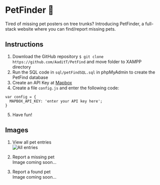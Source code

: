 # PetFinder 🐶
Tired of missing pet posters on tree trunks? Introducing PetFinder, a full-stack website where you can find/report missing pets.

## Instructions

1. Download the GitHub repository `$ git clone https://github.com/AaditT/PetFind` and move folder to XAMPP directory
2. Run the SQL code in `sql/petFindSQL.sql` in phpMyAdmin to create the PetFind database
3. Create an API Key at [Mapbox](https://www.mapbox.com/)
4. Create a file `config.js` and enter the following code:
```
var config = {
  MAPBOX_API_KEY: 'enter your API key here';
}
```
5. Have fun!

## Images

1. View all pet entries <br>
![All entries](blob:https://imgur.com/7642b4bc-b91a-4c18-9fd7-3d576fefa625)

2. Report a missing pet <br>
Image coming soon...

3. Report a found pet <br>
Image coming soon...
